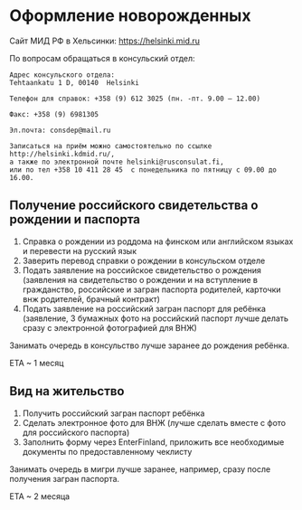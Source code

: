 # Оформление новорожденных

Сайт МИД РФ в Хельсинки: https://helsinki.mid.ru

По вопросам обращаться в консульский отдел:
```
Адрес консульского отдела: 
Tehtaankatu 1 D, 00140  Helsinki

Телефон для справок: +358 (9) 612 3025 (пн. -пт. 9.00 – 12.00)

Факс: +358 (9) 6981305

Эл.почта: consdep@mail.ru

Записаться на приём можно самостоятельно по ссылке http://helsinki.kdmid.ru/,
а также по электронной почте helsinki@rusconsulat.fi,
или по тел +358 10 411 28 45  с понедельника по пятницу с 09.00 до 16.00.
```

## Получение российского свидетельства о рождении и паспорта

1. Справка о рождении из роддома на финском или английском языках и перевести на русский язык
2. Заверить перевод справки о рождении в консульском отделе
3. Подать заявление на российское свидетельство о рождения (заявления на свидетельство о рождении и на вступление в гражданство, российские и загран паспорта родителей, карточки внж родителей, брачный контракт)
4. Подать заявление на российский загран паспорт для ребёнка (заявление, 3 бумажных фото на российский паспорт лучше делать сразу с электронной фотографией для ВНЖ)

Занимать очередь в консульство лучше заранее до рождения ребёнка.

ETA ~ 1 месяц

## Вид на жительство

1. Получить российский загран паспорт ребёнка
2. Сделать электронное фото для ВНЖ (лучше сделать вместе с фото для российского паспорта)
3. Заполнить форму через EnterFinland, приложить все необходимые документы по предоставленному чеклисту

Занимать очередь в мигри лучше заранее, например, сразу после получения загран паспорта.

ETA ~ 2 месяца

